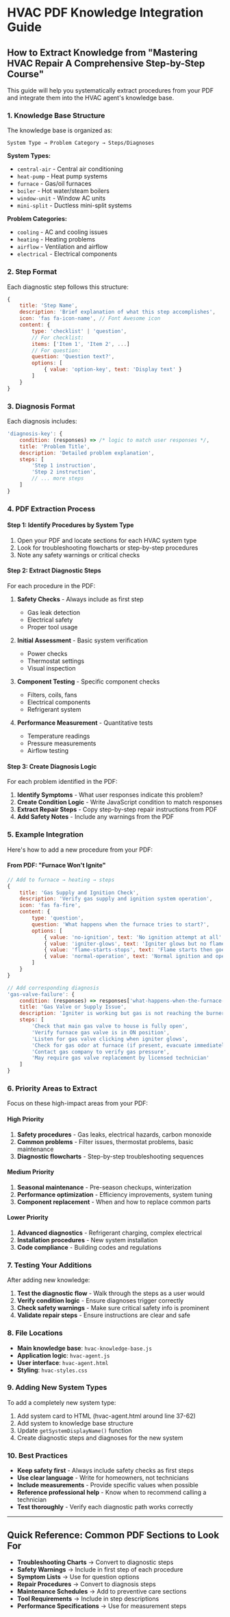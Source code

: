 # HVAC PDF Knowledge Integration Guide

## How to Extract Knowledge from "Mastering HVAC Repair A Comprehensive Step-by-Step Course"

This guide will help you systematically extract procedures from your PDF and integrate them into the HVAC agent's knowledge base.

### 1. Knowledge Base Structure

The knowledge base is organized as:

```text
System Type → Problem Category → Steps/Diagnoses
```

**System Types:**

- `central-air` - Central air conditioning
- `heat-pump` - Heat pump systems  
- `furnace` - Gas/oil furnaces
- `boiler` - Hot water/steam boilers
- `window-unit` - Window AC units
- `mini-split` - Ductless mini-split systems

**Problem Categories:**

- `cooling` - AC and cooling issues
- `heating` - Heating problems
- `airflow` - Ventilation and airflow
- `electrical` - Electrical components

### 2. Step Format

Each diagnostic step follows this structure:

```javascript
{
    title: 'Step Name',
    description: 'Brief explanation of what this step accomplishes',
    icon: 'fas fa-icon-name', // Font Awesome icon
    content: {
        type: 'checklist' | 'question',
        // For checklist:
        items: ['Item 1', 'Item 2', ...]
        // For question:
        question: 'Question text?',
        options: [
            { value: 'option-key', text: 'Display text' }
        ]
    }
}
```

### 3. Diagnosis Format

Each diagnosis includes:

```javascript
'diagnosis-key': {
    condition: (responses) => /* logic to match user responses */,
    title: 'Problem Title',
    description: 'Detailed problem explanation',
    steps: [
        'Step 1 instruction',
        'Step 2 instruction',
        // ... more steps
    ]
}
```

### 4. PDF Extraction Process

#### Step 1: Identify Procedures by System Type

1. Open your PDF and locate sections for each HVAC system type
2. Look for troubleshooting flowcharts or step-by-step procedures
3. Note any safety warnings or critical checks

#### Step 2: Extract Diagnostic Steps

For each procedure in the PDF:

1. **Safety Checks** - Always include as first step
   - Gas leak detection
   - Electrical safety
   - Proper tool usage

2. **Initial Assessment** - Basic system verification
   - Power checks
   - Thermostat settings
   - Visual inspection

3. **Component Testing** - Specific component checks
   - Filters, coils, fans
   - Electrical components
   - Refrigerant system

4. **Performance Measurement** - Quantitative tests
   - Temperature readings
   - Pressure measurements
   - Airflow testing

#### Step 3: Create Diagnosis Logic

For each problem identified in the PDF:

1. **Identify Symptoms** - What user responses indicate this problem?
2. **Create Condition Logic** - Write JavaScript condition to match responses
3. **Extract Repair Steps** - Copy step-by-step repair instructions from PDF
4. **Add Safety Notes** - Include any warnings from the PDF

### 5. Example Integration

Here's how to add a new procedure from your PDF:

#### From PDF: "Furnace Won't Ignite"

```javascript
// Add to furnace → heating → steps
{
    title: 'Gas Supply and Ignition Check',
    description: 'Verify gas supply and ignition system operation',
    icon: 'fas fa-fire',
    content: {
        type: 'question',
        question: 'What happens when the furnace tries to start?',
        options: [
            { value: 'no-ignition', text: 'No ignition attempt at all' },
            { value: 'igniter-glows', text: 'Igniter glows but no flame' },
            { value: 'flame-starts-stops', text: 'Flame starts then goes out' },
            { value: 'normal-operation', text: 'Normal ignition and operation' }
        ]
    }
}

// Add corresponding diagnosis
'gas-valve-failure': {
    condition: (responses) => responses['what-happens-when-the-furnace-tries-to-start?'] === 'igniter-glows',
    title: 'Gas Valve or Supply Issue',
    description: 'Igniter is working but gas is not reaching the burners.',
    steps: [
        'Check that main gas valve to house is fully open',
        'Verify furnace gas valve is in ON position',
        'Listen for gas valve clicking when igniter glows',
        'Check for gas odor at furnace (if present, evacuate immediately)',
        'Contact gas company to verify gas pressure',
        'May require gas valve replacement by licensed technician'
    ]
}
```

### 6. Priority Areas to Extract

Focus on these high-impact areas from your PDF:

#### High Priority

1. **Safety procedures** - Gas leaks, electrical hazards, carbon monoxide
2. **Common problems** - Filter issues, thermostat problems, basic maintenance
3. **Diagnostic flowcharts** - Step-by-step troubleshooting sequences

#### Medium Priority

1. **Seasonal maintenance** - Pre-season checkups, winterization
2. **Performance optimization** - Efficiency improvements, system tuning
3. **Component replacement** - When and how to replace common parts

#### Lower Priority

1. **Advanced diagnostics** - Refrigerant charging, complex electrical
2. **Installation procedures** - New system installation
3. **Code compliance** - Building codes and regulations

### 7. Testing Your Additions

After adding new knowledge:

1. **Test the diagnostic flow** - Walk through the steps as a user would
2. **Verify condition logic** - Ensure diagnoses trigger correctly
3. **Check safety warnings** - Make sure critical safety info is prominent
4. **Validate repair steps** - Ensure instructions are clear and safe

### 8. File Locations

- **Main knowledge base**: `hvac-knowledge-base.js`
- **Application logic**: `hvac-agent.js`
- **User interface**: `hvac-agent.html`
- **Styling**: `hvac-styles.css`

### 9. Adding New System Types

To add a completely new system type:

1. Add system card to HTML (hvac-agent.html around line 37-62)
2. Add system to knowledge base structure
3. Update `getSystemDisplayName()` function
4. Create diagnostic steps and diagnoses for the new system

### 10. Best Practices

- **Keep safety first** - Always include safety checks as first steps
- **Use clear language** - Write for homeowners, not technicians
- **Include measurements** - Provide specific values when possible
- **Reference professional help** - Know when to recommend calling a technician
- **Test thoroughly** - Verify each diagnostic path works correctly

---

## Quick Reference: Common PDF Sections to Look For

- **Troubleshooting Charts** → Convert to diagnostic steps
- **Safety Warnings** → Include in first step of each procedure  
- **Symptom Lists** → Use for question options
- **Repair Procedures** → Convert to diagnosis steps
- **Maintenance Schedules** → Add to preventive care sections
- **Tool Requirements** → Include in step descriptions
- **Performance Specifications** → Use for measurement steps
